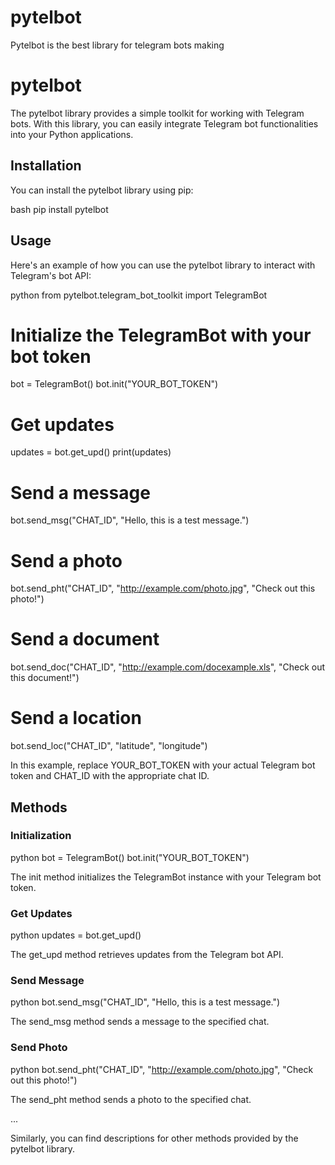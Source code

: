 # pytelbot
Pytelbot is the best library for telegram bots making

# pytelbot

The pytelbot library provides a simple toolkit for working with Telegram bots. With this library, you can easily integrate Telegram bot functionalities into your Python applications.

## Installation

You can install the pytelbot library using pip:

bash
pip install pytelbot

## Usage

Here's an example of how you can use the pytelbot library to interact with Telegram's bot API:

python
from pytelbot.telegram_bot_toolkit import TelegramBot

# Initialize the TelegramBot with your bot token
bot = TelegramBot()
bot.init("YOUR_BOT_TOKEN")

# Get updates
updates = bot.get_upd()
print(updates)

# Send a message
bot.send_msg("CHAT_ID", "Hello, this is a test message.")

# Send a photo
bot.send_pht("CHAT_ID", "http://example.com/photo.jpg", "Check out this photo!")

# Send a document
bot.send_doc("CHAT_ID", "http://example.com/docexample.xls", "Check out this document!")

# Send a location
bot.send_loc("CHAT_ID", "latitude", "longitude")

In this example, replace YOUR_BOT_TOKEN with your actual Telegram bot token and CHAT_ID with the appropriate chat ID.

## Methods

### Initialization

python
bot = TelegramBot()
bot.init("YOUR_BOT_TOKEN")

The init method initializes the TelegramBot instance with your Telegram bot token.

### Get Updates

python
updates = bot.get_upd()

The get_upd method retrieves updates from the Telegram bot API.

### Send Message

python
bot.send_msg("CHAT_ID", "Hello, this is a test message.")

The send_msg method sends a message to the specified chat.

### Send Photo

python
bot.send_pht("CHAT_ID", "http://example.com/photo.jpg", "Check out this photo!")

The send_pht method sends a photo to the specified chat.

...

Similarly, you can find descriptions for other methods provided by the pytelbot library.
